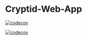 # Cryptid-Web-App
[![codecov](https://codecov.io/gh/Ruaan1/SD-Project/graph/badge.svg?token=JIYSBNG9LH)](https://codecov.io/gh/Ruaan1/SD-Project)

[![codecov](https://codecov.io/gh/2541773-wits/Cryptid-Web-App/graph/badge.svg?token=DSV58DJPZM)](https://codecov.io/gh/2541773-wits/Cryptid-Web-App)
